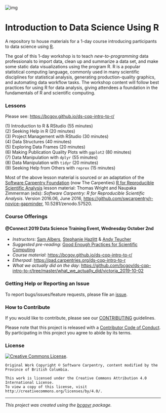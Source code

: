 ![img](https://img.shields.io/badge/Lifecycle-Stable-97ca00)


# Introduction to Data Science Using R


A repository to house materials for a 1-day course introducing participants to data science using [R](https://www.r-project.org/).


The goal of this 1-day workshop is to teach _new-to-programming_ data professionals to import data, clean up and summarize a data set, and make some static data visualizations using the program R. R is a popular statistical computing language, commonly used in many scientific disciplines for statistical analysis, generating production-quality graphics, and automating data workflow tasks. The workshop content will follow best practices for using R for data analysis, giving attendees a foundation in the fundamentals of R and scientific computing.


<!--
### Learning Objectives

- An introduction to R & RStudio  
- How to set up a project using RStudio  
- An introduction to basic R syntax and the tidyverse  
- How to get help in R  
- How to import and export tabular data in common formats  
- How to look at data in R & RStudio  
- How to manipulate a data frame  
- How to make and save plots  
- How to get help using reproducible example
-->


### Lessons

Please see: https://bcgov.github.io/ds-cop-intro-to-r/

(1) Introduction to R & RStudio (55 minutes)    
(2) Seeking Help in R (20 minutes)  
(3) Project Management with RStudio (30 minutes)  
(4) Data Structures (40 minutes)  
(5) Exploring Data Frames (20 minutes)  
(6) Making Publication Quality Plots with `ggplot2` (80 minutes)  
(7) Data Manipulation with `dplyr` (55 minutes)  
(8) Data Manipulation with `tidyr` (20 minutes)  
(9) Seeking Help from Others with `reprex` (15 minutes)  


Most of the above lesson material is sourced or an adaptation of the [Software Carpentry Foundation](http://software-carpentry.org/) (now The Carpenties) [R for Reproducible Scientific Analysis](http://swcarpentry.github.io/r-novice-gapminder/) lesson material: Thomas Wright and Naupaka Zimmerman (eds): _Software Carpentry: R for
Reproducible Scientific Analysis_.  Version 2016.06, June 2016,
https://github.com/swcarpentry/r-novice-gapminder,
10.5281/zenodo.57520.


### Course Offerings

#### @Connect 2019 Data Science Training Event, Wednesday October 2nd

- _Instructors_: [Sam Albers](https://github.com/boshek), [Stephanie Hazlitt](https://github.com/stephhazlitt) & [Andy Teucher](https://github.com/ateucher)
- _Suggested pre-reading_: [Good Enough Practices for Scientific Computing](https://github.com/swcarpentry/good-enough-practices-in-scientific-computing/blob/gh-pages/good-enough-practices-for-scientific-computing.pdf)
- _Course material_: https://bcgov.github.io/ds-cop-intro-to-r/
- _Etherpad_: <https://pad.carpentries.org/ds-cop-intro-to-r>
- _What we actually did on the day_: https://github.com/bcgov/ds-cop-intro-to-r/tree/master/what_we_actually_did/victoria_2019-10-02



### Getting Help or Reporting an Issue

To report bugs/issues/feature requests, please file an [issue](https://github.com/bcgov/ds-cop-intro-to-r/issues/).


### How to Contribute

If you would like to contribute, please see our [CONTRIBUTING](CONTRIBUTING.md) guidelines.

Please note that this project is released with a [Contributor Code of Conduct](CODE_OF_CONDUCT.md). By participating in this project you agree to abide by its terms.


### License

[![Creative Commons License](https://i.creativecommons.org/l/by/4.0/88x31.png)](http://creativecommons.org/licenses/by/4.0/). 

```
Original Work Copyright © Software Carpentry, content modified by the Province of British Columbia.

This work is licensed under the Creative Commons Attribution 4.0 International License.
To view a copy of this license, visit http://creativecommons.org/licenses/by/4.0/.
```
---
*This project was created using the [bcgovr](https://github.com/bcgov/bcgovr) package.* 
